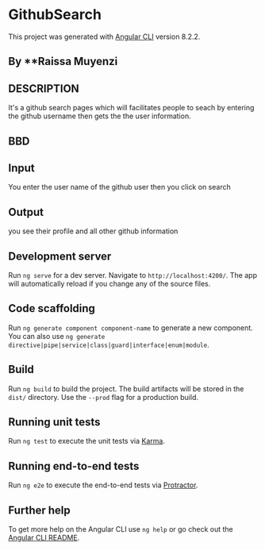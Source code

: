 # GithubSearch

This project was generated with [Angular CLI](https://github.com/angular/angular-cli) version 8.2.2.

## By **Raissa Muyenzi

## DESCRIPTION

It's a github search pages which will facilitates people to seach by entering the github username then gets the the user information.

## BBD 

  ## Input
  
  You enter the user name of the github user then you click on search

  ## Output

  you see their profile and all other github information
  
## Development server

Run `ng serve` for a dev server. Navigate to `http://localhost:4200/`. The app will automatically reload if you change any of the source files.

## Code scaffolding

Run `ng generate component component-name` to generate a new component. You can also use `ng generate directive|pipe|service|class|guard|interface|enum|module`.

## Build

Run `ng build` to build the project. The build artifacts will be stored in the `dist/` directory. Use the `--prod` flag for a production build.

## Running unit tests

Run `ng test` to execute the unit tests via [Karma](https://karma-runner.github.io).

## Running end-to-end tests

Run `ng e2e` to execute the end-to-end tests via [Protractor](http://www.protractortest.org/).

## Further help

To get more help on the Angular CLI use `ng help` or go check out the [Angular CLI README](https://github.com/angular/angular-cli/blob/master/README.md).
